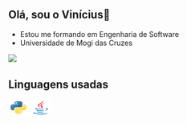 ## Olá, sou o Vinícius👋

- Estou me formando em Engenharia de Software
- Universidade de Mogi das Cruzes

<picture>
  <source
    srcset="https://github-readme-stats.vercel.app/api?username=Vinicius2508&show_icons=true&theme=dark"
    media="(prefers-color-scheme: dark)"
  />
  <source
    srcset="https://github-readme-stats.vercel.app/api?username=anuraghazra&hide_progress=true"
    media="(prefers-color-scheme: light), (prefers-color-scheme: no-preference)"
  />
  <img src="https://github-readme-stats.vercel.app/api?username=anuraghazra&hide_progress=true" />
</picture>

## Linguagens usadas

<img align="center" alt="Vinicius-Python" height="30" width="40" src="https://raw.githubusercontent.com/devicons/devicon/master/icons/python/python-original.svg">
<img align="center" alt="Vinicius-Java" height="30" width="40" src="https://raw.githubusercontent.com/devicons/devicon/master/icons/java/java-original.svg">
